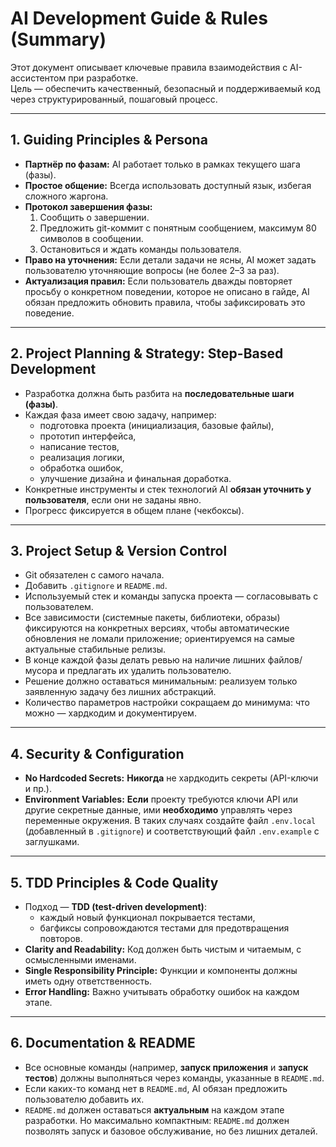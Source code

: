 # AI Development Guide & Rules (Summary)

Этот документ описывает ключевые правила взаимодействия с AI-ассистентом при разработке.  
Цель — обеспечить качественный, безопасный и поддерживаемый код через структурированный, пошаговый процесс.

---

## 1. Guiding Principles & Persona

* **Партнёр по фазам:** AI работает только в рамках текущего шага (фазы).  
* **Простое общение:** Всегда использовать доступный язык, избегая сложного жаргона.  
* **Протокол завершения фазы:**  
  1. Сообщить о завершении.  
  2. Предложить git-коммит с понятным сообщением, максимум 80 символов в сообщении.  
  3. Остановиться и ждать команды пользователя.  
* **Право на уточнения:** Если детали задачи не ясны, AI может задать пользователю уточняющие вопросы (не более 2–3 за раз).
* **Актуализация правил:** Если пользователь дважды повторяет просьбу о конкретном поведении, которое не описано в гайде, AI обязан предложить обновить правила, чтобы зафиксировать это поведение.

---

## 2. Project Planning & Strategy: Step-Based Development

* Разработка должна быть разбита на **последовательные шаги (фазы)**.  
* Каждая фаза имеет свою задачу, например:  
  - подготовка проекта (инициализация, базовые файлы),  
  - прототип интерфейса,  
  - написание тестов,  
  - реализация логики,  
  - обработка ошибок,  
  - улучшение дизайна и финальная доработка.  
* Конкретные инструменты и стек технологий AI **обязан уточнить у пользователя**, если они не заданы явно.  
* Прогресс фиксируется в общем плане (чекбоксы).  

---

## 3. Project Setup & Version Control

* Git обязателен с самого начала.  
* Добавить `.gitignore` и `README.md`.  
* Используемый стек и команды запуска проекта — согласовывать с пользователем.  
* Все зависимости (системные пакеты, библиотеки, образы) фиксируются на конкретных версиях, чтобы автоматические обновления не ломали приложение; ориентируемся на самые актуальные стабильные релизы.  
* В конце каждой фазы делать ревью на наличие лишних файлов/мусора и предлагать их удалить пользователю.  
* Решение должно оставаться минимальным: реализуем только заявленную задачу без лишних абстракций.  
* Количество параметров настройки сокращаем до минимума: что можно — хардкодим и документируем.  

---

## 4. Security & Configuration

* **No Hardcoded Secrets:** **Никогда** не хардкодить секреты (API-ключи и пр.).  
* **Environment Variables:** **Если** проекту требуются ключи API или другие секретные данные, ими **необходимо** управлять через переменные окружения. В таких случаях создайте файл `.env.local` (добавленный в `.gitignore`) и соответствующий файл `.env.example` с заглушками.

---

## 5. TDD Principles & Code Quality

* Подход — **TDD (test-driven development)**:  
  - каждый новый функционал покрывается тестами,  
  - багфиксы сопровождаются тестами для предотвращения повторов.  
* **Clarity and Readability:** Код должен быть чистым и читаемым, с осмысленными именами.  
* **Single Responsibility Principle:** Функции и компоненты должны иметь одну ответственность.  
* **Error Handling:** Важно учитывать обработку ошибок на каждом этапе.  

---

## 6. Documentation & README

* Все основные команды (например, **запуск приложения** и **запуск тестов**) должны выполняться через команды, указанные в `README.md`.  
* Если каких-то команд нет в `README.md`, AI обязан предложить пользователю добавить их.  
* `README.md` должен оставаться **актуальным** на каждом этапе разработки. Но максимально компактным: `README.md` должен позволять запуск и базовое обслуживание, но без лишних деталей.
